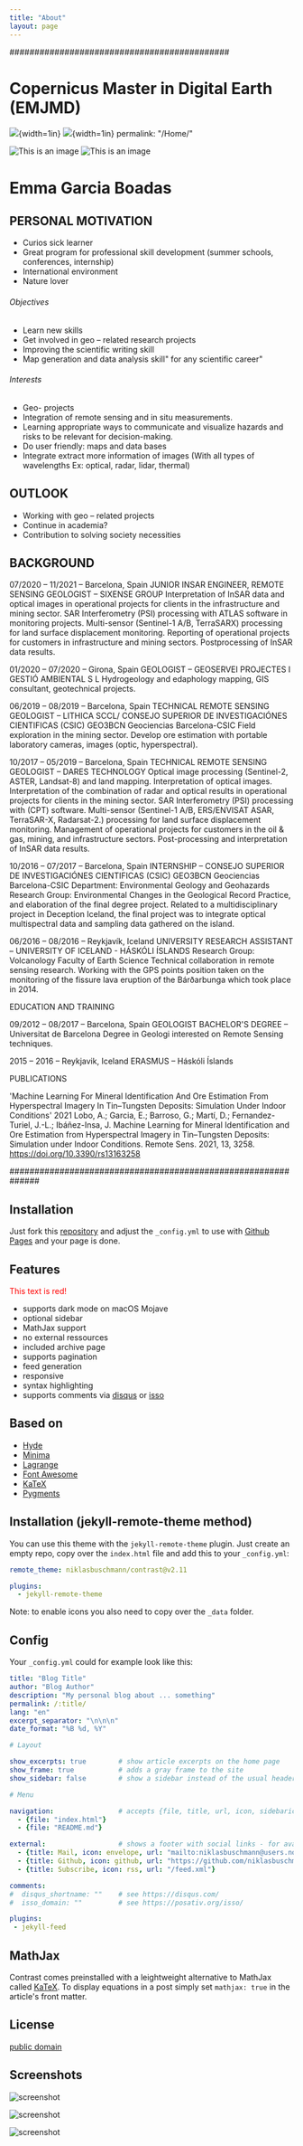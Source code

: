 ```yaml
---
title: "About"
layout: page
---
```

############################################

# Copernicus Master in Digital Earth (EMJMD)

![]([logo.jpg](https://wayback.archive-it.org/12090/20210123162101mp_/https://eacea.ec.europa.eu/sites/eacea-site/files/logosbeneficaireserasmusleft_withthesupport-01_0.jpg)){width=1in} 
  ![]([logo.jpg](https://www.eduacademy.at/zgis/pluginfile.php/3623/mod_resource/content/1/PLUS%20Logo%20englisch%20Farbe.jpg)){width=1in} 
permalink: "/Home/"

![This is an image](https://wayback.archive-it.org/12090/20210123162101mp_/https://eacea.ec.europa.eu/sites/eacea-site/files/logosbeneficaireserasmusleft_withthesupport-01_0.jpg)
![This is an image](https://www.eduacademy.at/zgis/pluginfile.php/3623/mod_resource/content/1/PLUS%20Logo%20englisch%20Farbe.jpg)
# Emma Garcia Boadas
## PERSONAL MOTIVATION 
-	Curios sick learner
-	Great program for professional skill development (summer schools, conferences, internship)
-	International environment 
-	Nature lover
	
###### Objectives
-	Learn new skills
-	Get involved in geo – related research projects
-	Improving the scientific writing skill
-	Map generation and data analysis skill" for any scientific career"

###### Interests
- Geo- projects 
- Integration of remote sensing and in situ measurements. 
- Learning appropriate ways to communicate and visualize hazards and risks to be relevant for decision-making.	
- Do user friendly: maps and data bases
- Integrate extract more information of images (With all types of wavelengths Ex: optical, radar, lidar, thermal)

## OUTLOOK
-	Working with geo – related projects
-	Continue in academia?
-	Contribution to solving society necessities

## BACKGROUND
07/2020 – 11/2021 – Barcelona, Spain
JUNIOR INSAR ENGINEER, REMOTE SENSING GEOLOGIST – SIXENSE GROUP
Interpretation of InSAR data and optical images in operational projects for clients in the infrastructure and mining sector.
SAR Interferometry (PSI) processing with ATLAS software in monitoring projects. Multi-sensor (Sentinel-1 A/B, TerraSARX)
processing for land surface displacement monitoring. Reporting of operational projects for customers in
infrastructure and mining sectors. Postprocessing of InSAR data results.

01/2020 – 07/2020 – Girona, Spain
GEOLOGIST – GEOSERVEI PROJECTES I GESTIÓ AMBIENTAL S L
Hydrogeology and edaphology mapping, GIS consultant, geotechnical projects.

06/2019 – 08/2019 – Barcelona, Spain
TECHNICAL REMOTE SENSING GEOLOGIST – LITHICA SCCL/ CONSEJO SUPERIOR DE INVESTIGACIÓNES CIENTIFICAS
(CSIC)
GEO3BCN Geociencias Barcelona-CSIC
Field exploration in the mining sector. Develop ore estimation with portable laboratory cameras, images (optic,
hyperspectral).

10/2017 – 05/2019 – Barcelona, Spain
TECHNICAL REMOTE SENSING GEOLOGIST – DARES TECHNOLOGY
Optical image processing (Sentinel-2, ASTER, Landsat-8) and land mapping. Interpretation of optical images.
Interpretation of the combination of radar and optical results in operational projects for clients in the mining sector.
SAR Interferometry (PSI) processing with (CPT) software. Multi-sensor (Sentinel-1 A/B, ERS/ENVISAT ASAR, TerraSAR-X,
Radarsat-2.) processing for land surface displacement monitoring. Management of operational projects for customers in
the oil & gas, mining, and infrastructure sectors. Post-processing and interpretation of InSAR data results.

10/2016 – 07/2017 – Barcelona, Spain
INTERNSHIP – CONSEJO SUPERIOR DE INVESTIGACIÓNES CIENTIFICAS (CSIC)
GEO3BCN Geociencias Barcelona-CSIC
Department: Environmental Geology and Geohazards
Research Group: Environmental Changes in the Geological Record
Practice, and elaboration of the final degree project. Related to a multidisciplinary project in Deception Iceland, the final
project was to integrate optical multispectral data and sampling data gathered on the island.

06/2016 – 08/2016 – Reykjavík, Iceland
UNIVERSITY RESEARCH ASSISTANT – UNIVERSITY OF ICELAND - HÁSKÓLI ÍSLANDS
Research Group: Volcanology
Faculty of Earth Science
Technical collaboration in remote sensing research. Working with the GPS points position taken on the monitoring of the fissure lava eruption of the Bárðarbunga which took place in 2014.



EDUCATION AND TRAINING

09/2012 – 08/2017 – Barcelona, Spain
GEOLOGIST BACHELOR'S DEGREE – Universitat de Barcelona
Degree in Geologi interested on Remote Sensing techniques.


2015 – 2016 – Reykjavik, Iceland
ERASMUS – Háskóli Íslands


PUBLICATIONS

'Machine Learning For Mineral Identification And Ore Estimation From Hyperspectral Imagery In Tin–Tungsten
Deposits: Simulation Under Indoor Conditions'
2021
Lobo, A.; Garcia, E.; Barroso, G.; Martí, D.; Fernandez-Turiel, J.-L.; Ibáñez-Insa, J. Machine Learning for Mineral
Identification and Ore Estimation from Hyperspectral Imagery in Tin–Tungsten Deposits: Simulation under Indoor
Conditions. Remote Sens. 2021, 13, 3258. https://doi.org/10.3390/rs13163258

##############################################################
## Installation

Just fork this [repository](https://github.com/niklasbuschmann/contrast) and adjust the `_config.yml` to use with [Github Pages](https://pages.github.com/) and your page is done.

## Features

<font color="red">This text is red!</font>
 - supports dark mode on macOS Mojave
 - optional sidebar
 - MathJax support
 - no external ressources
 - included archive page
 - supports pagination
 - feed generation
 - responsive
 - syntax highlighting
 - supports comments via [disqus](https://disqus.com/) or [isso](http://posativ.org/isso/)

## Based on

- [Hyde](https://github.com/poole/hyde)
- [Minima](https://github.com/jekyll/minima)
- [Lagrange](https://github.com/LeNPaul/Lagrange)
- [Font Awesome](http://fontawesome.io/)
- [KaTeX](https://katex.org/)
- [Pygments](https://github.com/richleland/pygments-css)

## Installation (jekyll-remote-theme method)

You can use this theme with the `jekyll-remote-theme` plugin. Just create an empty repo, copy over the `index.html` file and add this to your `_config.yml`:

```yaml
remote_theme: niklasbuschmann/contrast@v2.11

plugins:
  - jekyll-remote-theme
```

Note: to enable icons you also need to copy over the `_data` folder.

## Config

Your `_config.yml` could for example look like this:

```yaml
title: "Blog Title"
author: "Blog Author"
description: "My personal blog about ... something"
permalink: /:title/
lang: "en"
excerpt_separator: "\n\n\n"
date_format: "%B %d, %Y"

# Layout

show_excerpts: true        # show article excerpts on the home page
show_frame: true           # adds a gray frame to the site
show_sidebar: false        # show a sidebar instead of the usual header

# Menu

navigation:                # accepts {file, title, url, icon, sidebaricon}
  - {file: "index.html"}
  - {file: "README.md"}

external:                  # shows a footer with social links - for available icons see fontawesome.com/icons
  - {title: Mail, icon: envelope, url: "mailto:niklasbuschmann@users.noreply.github.com"}
  - {title: Github, icon: github, url: "https://github.com/niklasbuschmann/contrast"}
  - {title: Subscribe, icon: rss, url: "/feed.xml"}

comments:
#  disqus_shortname: ""    # see https://disqus.com/
#  isso_domain: ""         # see https://posativ.org/isso/

plugins:
 - jekyll-feed

```

## MathJax

Contrast comes preinstalled with a leightweight alternative to MathJax called [KaTeX](https://katex.org/). To display equations in a post simply set `mathjax: true` in the article's front matter.

## License

[public domain](http://unlicense.org/)

## Screenshots

![screenshot](https://user-images.githubusercontent.com/4943215/109431850-cd711780-7a08-11eb-8601-2763f2ee6bb4.png)

![screenshot](https://user-images.githubusercontent.com/4943215/109431832-b6cac080-7a08-11eb-9c5e-a058680c23a1.png)

![screenshot](https://user-images.githubusercontent.com/4943215/73125194-5f0b8b80-3fa4-11ea-805c-8387187503ad.png)
